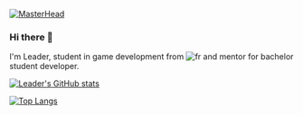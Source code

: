 [![MasterHead](https://i.imgur.com/7hGs90W.png)](https://github.com/LeaderGRL)

### Hi there 👋
I'm Leader, student in game development from ![fr](https://i.imgur.com/Q6XgWJo.png) and mentor for bachelor student developer.
<!--
**LeaderGRL/LeaderGRL** is a ✨ _special_ ✨ repository because its `README.md` (this file) appears on your GitHub profile.

Here are some ideas to get you started:

- 🔭 I’m currently working on ...
- 🌱 I’m currently learning ...
- 👯 I’m looking to collaborate on ...
- 🤔 I’m looking for help with ...
- 💬 Ask me about ...
- 📫 How to reach me: ...
- 😄 Pronouns: ...
- ⚡ Fun fact: ...
-->

[![Leader's GitHub stats](https://github-readme-stats.vercel.app/api?username=LeaderGRL&hide=stars&count_private=true&show_icons=true&theme=synthwave&count_private=true)](https://github.com/LeaderGRL/github-readme-stats)

[![Top Langs](https://github-readme-stats.vercel.app/api/top-langs/?username=LeaderGRL&layout=compact)](https://github.com/LeaderGRL/github-readme-stats)

